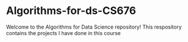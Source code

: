 # Algorithms-for-ds-CS676
Welcome to the Algorithms for Data Science repository! This respository contains the projects I have done in this course
